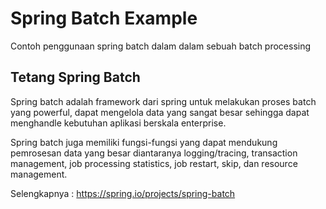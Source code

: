 # Spring Batch Example
Contoh penggunaan spring batch dalam dalam sebuah batch processing

## Tetang Spring Batch
Spring batch adalah framework dari spring untuk melakukan proses batch yang powerful, dapat mengelola data yang sangat besar sehingga dapat menghandle kebutuhan aplikasi berskala enterprise.

Spring batch juga memiliki fungsi-fungsi yang dapat mendukung pemrosesan data yang besar diantaranya logging/tracing, transaction management, job processing statistics, job restart, skip, dan resource management.

Selengkapnya :
https://spring.io/projects/spring-batch
